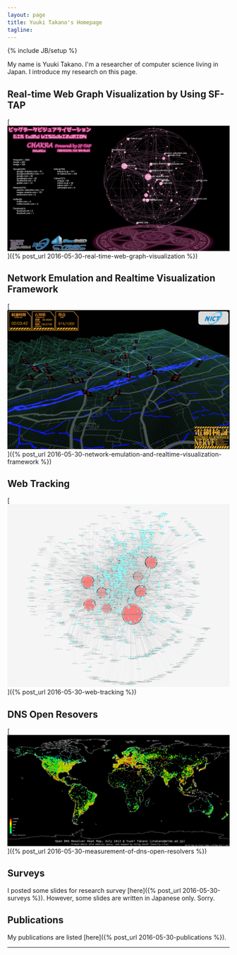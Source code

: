 ```yaml
---
layout: page
title: Yuuki Takano's Homepage
tagline: 
---
```

{% include JB/setup %}

My name is Yuuki Takano.
I'm a researcher of computer science living in Japan.
I introduce my research on this page.

## Real-time Web Graph Visualization by Using SF-TAP

[![chakra](/assets/chakra.png "CHAKRA: Big Data Visualization System")]({% post_url 2016-05-30-real-time-web-graph-visualization  %})

## Network Emulation and Realtime Visualization Framework

[![nervf](/assets/nervf2.jpg "NERVF")]({% post_url 2016-05-30-network-emulation-and-realtime-visualization-framework %})

## Web Tracking

[![webtracking](/assets/wide1309_top5.png "Visualization of Web Tracking")]({% post_url 2016-05-30-web-tracking %})

## DNS Open Resovers

[![webtracking](/assets/open_dns_resolver_heatmap_201307.png "Visualization of DNS Open Resolvers")]({% post_url 2016-05-30-measurement-of-dns-open-resolvers %})

## Surveys

I posted some slides for research survey [here]({% post_url 2016-05-30-surveys %}).
However, some slides are written in Japanese only.
Sorry.

## Publications

My publications are listed [here]({% post_url 2016-05-30-publications %}).

---
